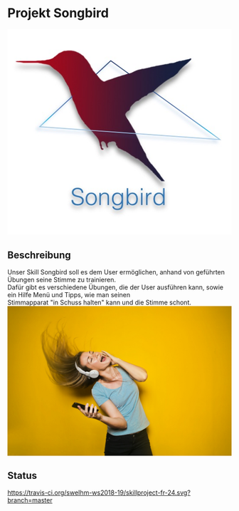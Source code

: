 # Projekt Songbird<br>
![Songbisr](https://github.com/sweIhm-ws2018-19/skillproject-fr-24/blob/master/ProjectSongbird/Bilder/Songbird.jpeg)

## Beschreibung<br>

Unser Skill Songbird soll es dem User ermöglichen, anhand von geführten Übungen seine Stimme zu trainieren. <br>
Dafür gibt es verschiedene Übungen, die der User ausführen kann, sowie ein Hilfe Menü und Tipps, wie man seinen <br>
Stimmapparat "in Schuss halten" kann und die Stimme schont. <br>
![Songbisr](https://github.com/sweIhm-ws2018-19/skillproject-fr-24/blob/master/ProjectSongbird/Bilder/Girl.jpeg)

## Status 
https://travis-ci.org/sweIhm-ws2018-19/skillproject-fr-24.svg?branch=master
